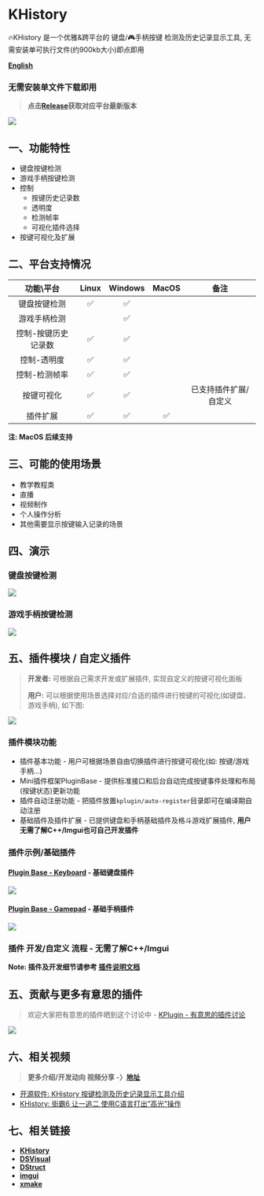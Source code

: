 # KHistory
🔥KHistory 是一个优雅&跨平台的 键盘/🎮手柄按键 检测及历史记录显示工具, 无需安装单可执行文件(约900kb大小)即点即用

[**English**](README.en.md)



### 无需安装单文件下载即用

> **点击[Release](https://github.com/Sunrisepeak/KHistory/releases)获取对应平台最新版本**


![](docs/imgs/khistory.demo.png)


## 一、功能特性

- 键盘按键检测
- 游戏手柄按键检测
- 控制
  - 按键历史记录数
  - 透明度
  - 检测帧率
  - 可视化插件选择
- 按键可视化及扩展



## 二、平台支持情况

|      功能\平台      |  Linux   | Windows  | MacOS |  备注  |
| :-----------------: | :------: | :------: | :---: | :----: |
|    键盘按键检测     | &#x2705; | &#x2705; |       |        |
|    游戏手柄检测     |          | &#x2705; |       |        |
| 控制-按键历史记录数 | &#x2705; | &#x2705; |       |        |
|     控制-透明度     | &#x2705; | &#x2705; |       |        |
|    控制-检测帧率    | &#x2705; | &#x2705; |       |        |
|     按键可视化      | &#x2705; | &#x2705; |       | 已支持插件扩展/自定义  |
|     插件扩展        | &#x2705; | &#x2705; | &#x2705; |        |

**注: MacOS 后续支持**

## 三、可能的使用场景

- 教学教程类
- 直播
- 视频制作
- 个人操作分析
- 其他需要显示按键输入记录的场景

## 四、演示

### 键盘按键检测
![](docs/imgs/khistory-keyboard.demo.gif)

### 游戏手柄按键检测
![](docs/imgs/khistory-gamepad.demo.gif)

## 五、插件模块 / 自定义插件
> **开发者:** 可根据自己需求开发或扩展插件, 实现自定义的按键可视化面板
>
> **用户:** 可以根据使用场景选择对应/合适的插件进行按键的可视化(如键盘、游戏手柄), 如下图:
>

![](docs/imgs/plugin-control.png)

### 插件模块功能
- 插件基本功能 - 用户可根据场景自由切换插件进行按键可视化(如: 按键/游戏手柄...)
- Mini插件框架PluginBase -  提供标准接口和后台自动完成按键事件处理和布局(按键状态)更新功能
- 插件自动注册功能 - 把插件放置`kplugin/auto-register`目录即可在编译期自动注册
- 基础插件及插件扩展 - 已提供键盘和手柄基础插件及格斗游戏扩展插件, **用户无需了解C++/Imgui也可自己开发插件**

### 插件示例/基础插件

#### [Plugin Base - Keyboard](Keyboard.kplugin.hpp) - 基础键盘插件
![](docs/imgs/Keyboard.kplugin.png)

#### [Plugin Base - Gamepad](kplugin/Gamepad.kplugin.hpp) - 基础手柄插件
![](docs/imgs/Gamepad.kplugin.png)


### 插件 开发/自定义 流程 - 无需了解C++/Imgui

**Note: 插件及开发细节请参考 [插件说明文档](kplugin)**


## 五、贡献与更多有意思的插件

> 欢迎大家把有意思的插件晒到这个讨论中 - [KPlugin - 有意思的插件讨论](https://github.com/Sunrisepeak/KHistory/discussions/9)

![](docs/imgs/kplugin.set.png)


## 六、相关视频

> **更多介绍/开发动向 视频分享 -〉[地址](https://space.bilibili.com/65858958/channel/seriesdetail?sid=3473247)**

- [开源软件: KHistory 按键检测及历史记录显示工具介绍](https://www.bilibili.com/video/BV1Xx4y1o7cp)
- [KHistory: 街霸6 让一追二 使用C语言打出”高光”操作](https://www.bilibili.com/video/BV1W14y1X7vD)


## 七、相关链接

- [**KHistory**](https://github.com/Sunrisepeak/KHistory)
- [**DSVisual**](https://github.com/Sunrisepeak/DSVisual)
- [**DStruct**](https://github.com/Sunrisepeak/DStruct)
- [**imgui**](https://github.com/ocornut/imgui)
- [**xmake**](https://github.com/xmake-io/xmake)
